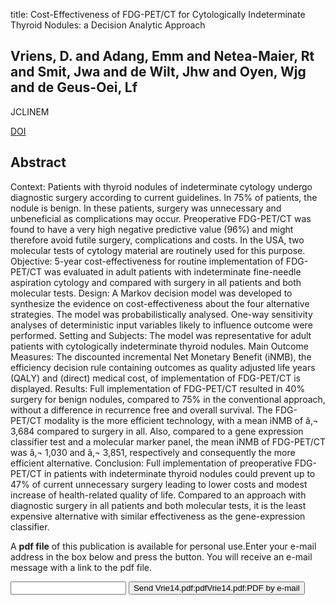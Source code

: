 title: Cost-Effectiveness of FDG-PET/CT for Cytologically Indeterminate Thyroid Nodules: a Decision Analytic Approach

## Vriens, D. and Adang, Emm and Netea-Maier, Rt and Smit, Jwa and de Wilt, Jhw and Oyen, Wjg and de Geus-Oei, Lf
JCLINEM

<a href="https://doi.org/10.1210/jc.2013-3483">DOI</a>

## Abstract
Context: Patients with thyroid nodules of indeterminate cytology undergo diagnostic surgery according to current guidelines. In 75% of patients, the nodule is benign. In these patients, surgery was unnecessary and unbeneficial as complications may occur. Preoperative FDG-PET/CT was found to have a very high negative predictive value (96%) and might therefore avoid futile surgery, complications and costs. In the USA, two molecular tests of cytology material are routinely used for this purpose. Objective: 5-year cost-effectiveness for routine implementation of FDG-PET/CT was evaluated in adult patients with indeterminate fine-needle aspiration cytology and compared with surgery in all patients and both molecular tests. Design: A Markov decision model was developed to synthesize the evidence on cost-effectiveness about the four alternative strategies. The model was probabilistically analysed. One-way sensitivity analyses of deterministic input variables likely to influence outcome were performed. Setting and Subjects: The model was representative for adult patients with cytologically indeterminate thyroid nodules. Main Outcome Measures: The discounted incremental Net Monetary Benefit (iNMB), the efficiency decision rule containing outcomes as quality adjusted life years (QALY) and (direct) medical cost, of implementation of FDG-PET/CT is displayed. Results: Full implementation of FDG-PET/CT resulted in 40% surgery for benign nodules, compared to 75% in the conventional approach, without a difference in recurrence free and overall survival. The FDG-PET/CT modality is the more efficient technology, with a mean iNMB of â‚¬ 3,684 compared to surgery in all. Also, compared to a gene expression classifier test and a molecular marker panel, the mean iNMB of FDG-PET/CT was â‚¬ 1,030 and â‚¬ 3,851, respectively and consequently the more efficient alternative. Conclusion: Full implementation of preoperative FDG-PET/CT in patients with indeterminate thyroid nodules could prevent up to 47% of current unnecessary surgery leading to lower costs and modest increase of health-related quality of life. Compared to an approach with diagnostic surgery in all patients and both molecular tests, it is the least expensive alternative with similar effectiveness as the gene-expression classifier.

A <b>pdf file</b> of this publication is available for personal use.Enter your e-mail address in the box below and press the button. You will receive an e-mail message with a link to the pdf file.
<form action="sender.php">  <input type="text" name="email">  <input type="submit" value="Send Vrie14.pdf:pdfVrie14.pdf:PDF by e-mail"></form>